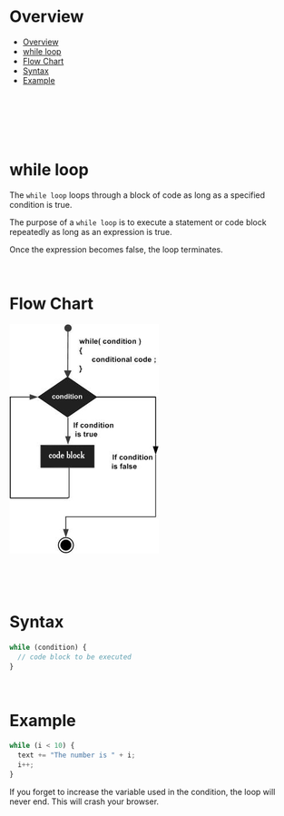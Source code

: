 # Overview

- [Overview](#overview)
- [while loop](#while-loop)
- [Flow Chart](#flow-chart)
- [Syntax](#syntax)
- [Example](#example)

&nbsp;

&nbsp;

&nbsp;

# while loop

The `while loop` loops through a block of code as long as a specified condition is true.

The purpose of a `while loop` is to execute a statement or code block repeatedly as long as an expression is true.

Once the expression becomes false, the loop terminates.

&nbsp;

# Flow Chart

<img src="../../../assets/while_loop.jpg">

&nbsp;

&nbsp;

# Syntax

```js
while (condition) {
  // code block to be executed
}
```

&nbsp;

# Example

```js
while (i < 10) {
  text += "The number is " + i;
  i++;
}
```

If you forget to increase the variable used in the condition, the loop will never end. This will crash your browser.

&nbsp;

&nbsp;
